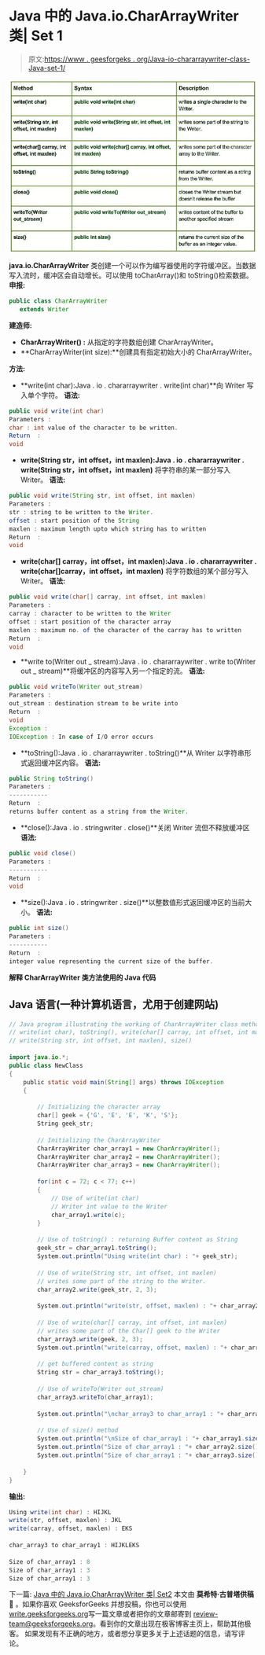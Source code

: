 # Java 中的 Java.io.CharArrayWriter 类| Set 1

> 原文:[https://www . geesforgeks . org/Java-io-chararraywriter-class-Java-set-1/](https://www.geeksforgeeks.org/java-io-chararraywriter-class-java-set-1/)

[![CharArrayWriter class in Java - Set 1](img/48afc45ae9af50f29494f541a6887c20.png)](https://media.geeksforgeeks.org/wp-content/uploads/CharArrayWriter-class-in-Java-Set-1.jpg)

**java.io.CharArrayWriter** 类创建一个可以作为编写器使用的字符缓冲区。当数据写入流时，缓冲区会自动增长。可以使用 toCharArray()和 toString()检索数据。
**申报:**

```java
public class CharArrayWriter
   extends Writer
```

**建造师:**

*   **CharArrayWriter() :** 从指定的字符数组创建 CharArrayWriter。
*   **CharArrayWriter(int size):**创建具有指定初始大小的 CharArrayWriter。

**方法:**

*   **write(int char):Java . io . chararraywriter . write(int char)**向 Writer 写入单个字符。
    **语法:**

```java
public void write(int char)
Parameters : 
char : int value of the character to be written.
Return  :
void
```

*   **write(String str，int offset，int maxlen):Java . io . chararraywriter . write(String str，int offset，int maxlen)** 将字符串的某一部分写入 Writer。
    **语法:**

```java
public void write(String str, int offset, int maxlen)
Parameters : 
str : string to be written to the Writer.
offset : start position of the String
maxlen : maximum length upto which string has to written
Return  :
void
```

*   **write(char[] carray，int offset，int maxlen):Java . io . chararraywriter . write(char[]carray，int offset，int maxlen)** 将字符数组的某个部分写入 Writer。
    **语法:**

```java
public void write(char[] carray, int offset, int maxlen)
Parameters : 
carray : character to be written to the Writer
offset : start position of the character array
maxlen : maximum no. of the character of the carray has to written
Return  :
void
```

*   **write to(Writer out _ stream):Java . io . chararraywriter . write to(Writer out _ stream)**将缓冲区的内容写入另一个指定的流。
    **语法:**

```java
public void writeTo(Writer out_stream)
Parameters : 
out_stream : destination stream to be write into
Return  :
void
Exception : 
IOException : In case of I/O error occurs
```

*   **toString():Java . io . chararraywriter . toString()**从 Writer 以字符串形式返回缓冲区内容。
    **语法:**

```java
public String toString()
Parameters : 
-----------
Return  :
returns buffer content as a string from the Writer.
```

*   **close():Java . io . stringwriter . close()**关闭 Writer 流但不释放缓冲区
    **语法:**

```java
public void close()
Parameters : 
-----------
Return  :
void
```

*   **size():Java . io . stringwriter . size()**以整数值形式返回缓冲区的当前大小。
    **语法:**

```java
public int size()
Parameters : 
-----------
Return  :
integer value representing the current size of the buffer.
```

**解释 CharArrayWriter 类方法使用的 Java 代码**

## Java 语言(一种计算机语言，尤用于创建网站)

```java
// Java program illustrating the working of CharArrayWriter class methods
// write(int char), toString(), write(char[] carray, int offset, int maxlen)
// write(String str, int offset, int maxlen), size()

import java.io.*;
public class NewClass
{
    public static void main(String[] args) throws IOException
    {

        // Initializing the character array
        char[] geek = {'G', 'E', 'E', 'K', 'S'};
        String geek_str;

        // Initializing the CharArrayWriter
        CharArrayWriter char_array1 = new CharArrayWriter();
        CharArrayWriter char_array2 = new CharArrayWriter();
        CharArrayWriter char_array3 = new CharArrayWriter();

        for(int c = 72; c < 77; c++)
        {
            // Use of write(int char)
            // Writer int value to the Writer
            char_array1.write(c);
        }

        // Use of toString() : returning Buffer content as String
        geek_str = char_array1.toString();
        System.out.println("Using write(int char) : "+ geek_str);

        // Use of write(String str, int offset, int maxlen)
        // writes some part of the string to the Writer.
        char_array2.write(geek_str, 2, 3);

        System.out.println("write(str, offset, maxlen) : "+ char_array2.toString());

        // Use of write(char[] carray, int offset, int maxlen)
        // writes some part of the Char[] geek to the Writer
        char_array3.write(geek, 2, 3);
        System.out.println("write(carray, offset, maxlen) : "+ char_array3.toString());

        // get buffered content as string
        String str = char_array3.toString();

        // Use of writeTo(Writer out_stream)
        char_array3.writeTo(char_array1);

        System.out.println("\nchar_array3 to char_array1 : "+ char_array1.toString());

        // Use of size() method
        System.out.println("\nSize of char_array1 : "+ char_array1.size());
        System.out.println("Size of char_array1 : "+ char_array2.size());
        System.out.println("Size of char_array1 : "+ char_array3.size());

    }
}
```

**输出:**

```java
Using write(int char) : HIJKL
write(str, offset, maxlen) : JKL
write(carray, offset, maxlen) : EKS

char_array3 to char_array1 : HIJKLEKS

Size of char_array1 : 8
Size of char_array1 : 3
Size of char_array1 : 3
```

下一篇: [Java 中的 Java.io.CharArrayWriter 类| Set2](https://www.geeksforgeeks.org/java-io-chararraywriter-class-java-set-2/)
本文由 **莫希特·古普塔供稿🙂** 。如果你喜欢 GeeksforGeeks 并想投稿，你也可以使用[write.geeksforgeeks.org](https://write.geeksforgeeks.org)写一篇文章或者把你的文章邮寄到 review-team@geeksforgeeks.org。看到你的文章出现在极客博客主页上，帮助其他极客。
如果发现有不正确的地方，或者想分享更多关于上述话题的信息，请写评论。